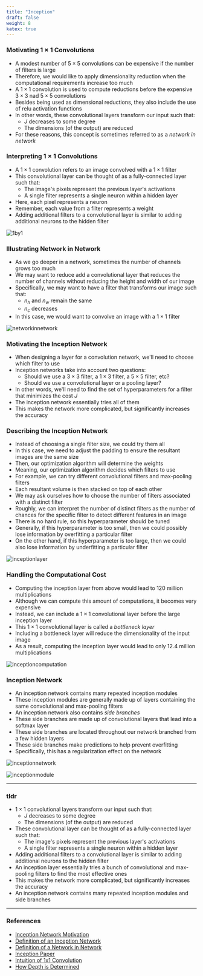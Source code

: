 ```yaml
---
title: "Inception"
draft: false
weight: 8
katex: true
---
```


### Motivating $1 \times 1$ Convolutions
- A modest number of $5 \times 5$ convolutions can be expensive if the number of filters is large
- Therefore, we would like to apply dimensionality reduction when the computational requirements increase too much
- A $1 \times 1$ convolution is used to compute reductions before the expensive $3 \times 3$ nad $5 \times 5$ convolutions
- Besides being used as dimensional reductions, they also include the use of relu activation functions
- In other words, these convolutional layers transform our input such that:
	- $J$ decreases to some degree
	- The dimensions (of the output) are reduced
- For these reasons, this concept is sometimes referred to as a *network in network*

### Interpreting $1 \times 1$ Convolutions
- A $1 \times 1$ convolution refers to an image convolved with a $1 \times 1$ filter
- This convolutional layer can be thought of as a fully-connected layer such that:
	- The image's pixels represent the previous layer's activations
	- A single filter represents a single neuron within a hidden layer
- Here, each pixel represents a neuron
- Remember, each value from a filter represents a weight
- Adding additional filters to a convolutional layer is similar to adding additional neurons to the hidden filter


![1by1](/img/1by1convolution.svg)

### Illustrating Network in Network
- As we go deeper in a network, sometimes the number of channels grows too much
- We may want to reduce add a convolutional layer that reduces the number of channels without reducing the height and width of our image
- Specifically, we may want to have a filter that transforms our image such that:
	- $n_{h}$ and $n_{w}$ remain the same
	- $n_{c}$ decreases
- In this case, we would want to convolve an image with a $1 \times 1$ filter

![networkinnetwork](/img/networkinnetwork.svg)

### Motivating the Inception Network
- When designing a layer for a convolution network, we'll need to choose which filter to use
- Inception networks take into account two questions:
	- Should we use a $3 \times 3$ filter, a $1 \times 3$ filter, a $5 \times 5$ filter, etc?
	- Should we use a convolutional layer or a pooling layer?
- In other words, we'll need to find the set of hyperparameters for a filter that minimizes the cost $J$
- The inception network essentially tries all of them
- This makes the network more complicated, but significantly increases the accuracy

### Describing the Inception Network
- Instead of choosing a single filter size, we could try them all
- In this case, we need to adjust the padding to ensure the resultant images are the same size
- Then, our optimization algorithm will determine the weights
- Meaning, our optimization algorithm decides which filters to use
- For example, we can try different convolutional filters and max-pooling filters
- Each resultant volume is then stacked on top of each other
- We may ask ourselves how to choose the number of filters associated with a distinct filter
- Roughly, we can interpret the number of distinct filters as the number of chances for the specific filter to detect different features in an image
- There is no hard rule, so this hyperparameter should be tuned
- Generally, if this hyperparameter is too small, then we could possibly lose information by overfitting a particular filter
- On the other hand, if this hyperparameter is too large, then we could also lose information by underfitting a particular filter

![inceptionlayer](/img/inception.svg)

### Handling the Computational Cost
- Computing the inception layer from above would lead to $120$ million multiplications
- Although we can compute this amount of computations, it becomes very expensive
- Instead, we can include a $1 \times 1$ convolutional layer before the large inception layer
- This $1 \times 1$ convolutional layer is called a *bottleneck layer*
- Including a bottleneck layer will reduce the dimensionality of the input image
- As a result, computing the inception layer would lead to only $12.4$ million multiplications

![inceptioncomputation](/img/inception_computation.svg)

### Inception Network
- An inception network contains many repeated inception modules
- These inception modules are generally made up of layers containing the same convolutional and max-pooling filters
- An inception network also contains *side branches*
- These side branches are made up of convolutional layers that lead into a softmax layer
- These side branches are located throughout our network branched from a few hidden layers
- These side branches make predictions to help prevent overfitting
- Specifically, this has a regularization effect on the network

![inceptionnetwork](/img/inception_network.png)

![inceptionmodule](/img/inception_module.svg)

---

### tldr
- $1 \times 1$ convolutional layers transform our input such that:
	- $J$ decreases to some degree
	- The dimensions (of the output) are reduced
- These convolutional layer can be thought of as a fully-connected layer such that:
	- The image's pixels represent the previous layer's activations
	- A single filter represents a single neuron within a hidden layer
- Adding additional filters to a convolutional layer is similar to adding additional neurons to the hidden filter
- An inception layer essentially tries a bunch of convolutional and max-pooling filters to find the most effective ones
- This makes the network more complicated, but significantly increases the accuracy
- An inception network contains many repeated inception modules and side branches

---

### References
- [Inception Network Motivation](https://www.youtube.com/watch?v=C86ZXvgpejM&list=PLkDaE6sCZn6Gl29AoE31iwdVwSG-KnDzF&index=17)
- [Definition of an Inception Network](https://www.youtube.com/watch?v=KfV8CJh7hE0&list=PLkDaE6sCZn6Gl29AoE31iwdVwSG-KnDzF&index=18)
- [Definition of a Network in Network](https://www.youtube.com/watch?v=c1RBQzKsDCk&list=PLkDaE6sCZn6Gl29AoE31iwdVwSG-KnDzF&index=16)
- [Inception Paper](https://arxiv.org/pdf/1409.4842.pdf)
- [Intuition of 1x1 Convolution](https://stats.stackexchange.com/questions/194142/what-does-1x1-convolution-mean-in-a-neural-network)
- [How Depth is Determined](https://ai.stackexchange.com/questions/3287/how-is-the-depth-of-a-cnn-layer-determined)

